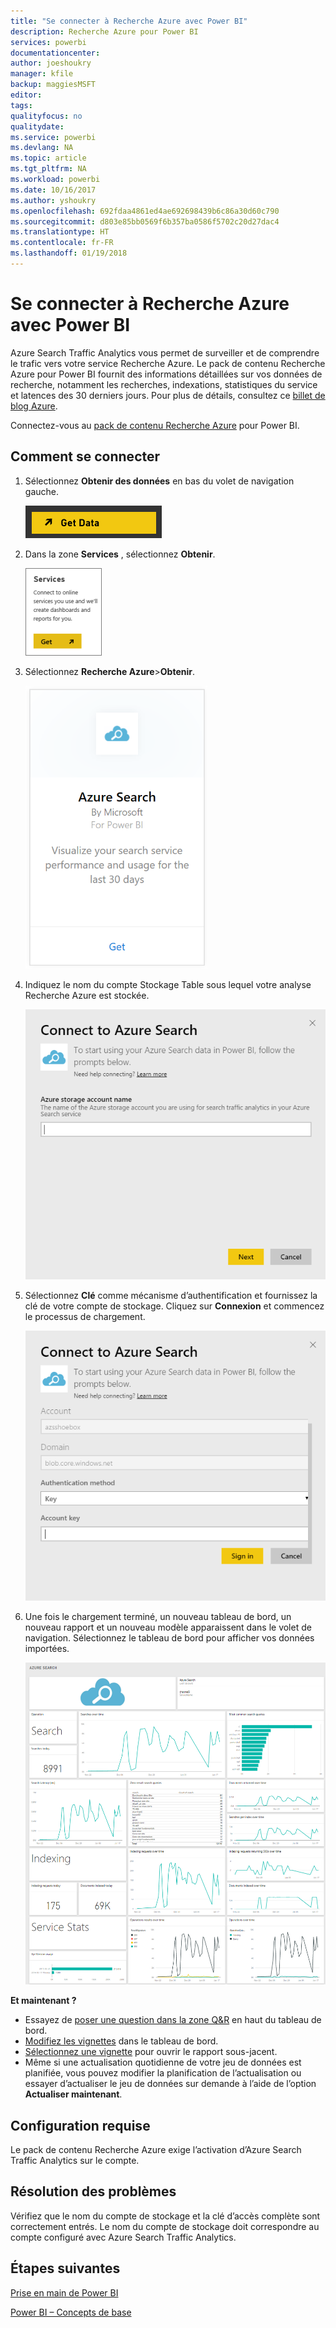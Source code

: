 ```yaml
---
title: "Se connecter à Recherche Azure avec Power BI"
description: Recherche Azure pour Power BI
services: powerbi
documentationcenter: 
author: joeshoukry
manager: kfile
backup: maggiesMSFT
editor: 
tags: 
qualityfocus: no
qualitydate: 
ms.service: powerbi
ms.devlang: NA
ms.topic: article
ms.tgt_pltfrm: NA
ms.workload: powerbi
ms.date: 10/16/2017
ms.author: yshoukry
ms.openlocfilehash: 692fdaa4861ed4ae692698439b6c86a30d60c790
ms.sourcegitcommit: d803e85bb0569f6b357ba0586f5702c20d27dac4
ms.translationtype: HT
ms.contentlocale: fr-FR
ms.lasthandoff: 01/19/2018
---
```

# <a name="connect-to-azure-search-with-power-bi"></a>Se connecter à Recherche Azure avec Power BI
Azure Search Traffic Analytics vous permet de surveiller et de comprendre le trafic vers votre service Recherche Azure. Le pack de contenu Recherche Azure pour Power BI fournit des informations détaillées sur vos données de recherche, notamment les recherches, indexations, statistiques du service et latences des 30 derniers jours. Pour plus de détails, consultez ce [billet de blog Azure](https://azure.microsoft.com/en-us/blog/analyzing-your-azure-search-traffic/).

Connectez-vous au [pack de contenu Recherche Azure](https://app.powerbi.com/getdata/services/azure-search) pour Power BI.

## <a name="how-to-connect"></a>Comment se connecter
1. Sélectionnez **Obtenir des données** en bas du volet de navigation gauche.
   
   ![](media/service-connect-to-azure-search/pbi_getdata.png) 
2. Dans la zone **Services** , sélectionnez **Obtenir**.
   
   ![](media/service-connect-to-azure-search/pbi_getservices.png) 
3. Sélectionnez **Recherche Azure**\>**Obtenir**.
   
   ![](media/service-connect-to-azure-search/azuresearch.png)
4. Indiquez le nom du compte Stockage Table sous lequel votre analyse Recherche Azure est stockée.
   
   ![](media/service-connect-to-azure-search/params.png)
5. Sélectionnez **Clé** comme mécanisme d’authentification et fournissez la clé de votre compte de stockage. Cliquez sur **Connexion** et commencez le processus de chargement.
   
   ![](media/service-connect-to-azure-search/creds.png)
6. Une fois le chargement terminé, un nouveau tableau de bord, un nouveau rapport et un nouveau modèle apparaissent dans le volet de navigation. Sélectionnez le tableau de bord pour afficher vos données importées.
   
    ![](media/service-connect-to-azure-search/dashboard2.png)

**Et maintenant ?**

* Essayez de [poser une question dans la zone Q&R](power-bi-q-and-a.md) en haut du tableau de bord.
* [Modifiez les vignettes](service-dashboard-edit-tile.md) dans le tableau de bord.
* [Sélectionnez une vignette](service-dashboard-tiles.md) pour ouvrir le rapport sous-jacent.
* Même si une actualisation quotidienne de votre jeu de données est planifiée, vous pouvez modifier la planification de l’actualisation ou essayer d’actualiser le jeu de données sur demande à l’aide de l’option **Actualiser maintenant**.

## <a name="system-requirements"></a>Configuration requise
Le pack de contenu Recherche Azure exige l’activation d’Azure Search Traffic Analytics sur le compte.

## <a name="troubleshooting"></a>Résolution des problèmes
Vérifiez que le nom du compte de stockage et la clé d’accès complète sont correctement entrés. Le nom du compte de stockage doit correspondre au compte configuré avec Azure Search Traffic Analytics.

## <a name="next-steps"></a>Étapes suivantes
[Prise en main de Power BI](service-get-started.md)

[Power BI – Concepts de base](service-basic-concepts.md)


